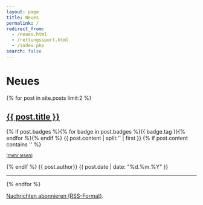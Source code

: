 ```yaml
---
layout: page
title: Neues
permalink: /
redirect_from:
  - /neues.html
  - /rettungssport.html
  - /index.php
search: false
---
```


<!-- markdownlint-disable -->

# Neues

{% for post in site.posts limit:2 %}
   <div class="post-preview">
   <h2><a href="{{ site.baseurl }}{{ post.url }}">{{ post.title }}</a></h2>
   {% if post.badges %}{% for badge in post.badges %}<span class="badge badge-{{ badge.type }}">{{ badge.tag }}</span>{% endfor %}{% endif %}
   {{ post.content | split:'<!--more-->' | first }}
   {% if post.content contains '<!--more-->' %}
      <p><small><a href="{{ site.baseurl }}{{ post.url }}">[mehr lesen]</a></small></p>
   {% endif %}
   <span class="post-footer">{{ post.author}} {{ post.date | date: "%d.%m.%Y" }}</span>
   </div>
   <hr>
{% endfor %}

<p><a href="{{ site.baseurl }}/feed.xml">Nachrichten abonnieren (RSS-Format)</a>.</p>
